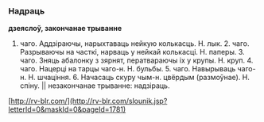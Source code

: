 ### Надраць
**дзеяслоў, закончанае трыванне**

1. чаго. Аддзіраючы, нарыхтаваць нейкую колькасць. Н. лык. 2. чаго. Разрываючы на часткі, нарваць у нейкай колькасці. Н. паперы. З. чаго. Зняць абалонку з зярнят, ператвараючы іх у крупы. Н. круп. 4. чаго. Нацерці на тарцы чаго-н. Н. бульбы. 5. чаго. Навырываць чаго-н. Н. шчаціння. 6. Начасаць скуру чым-н. цвёрдым (размоўнае). Н. спіну. || незакончанае трыванне: надзіраць.

<a rel="author">[http://rv-blr.com/](http://rv-blr.com/slounik.jsp?letterId=0&maskId=0&pageId=1781)</a>

